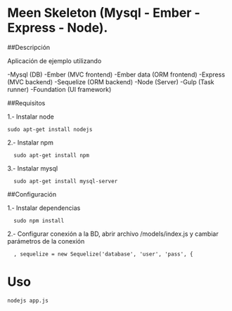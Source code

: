 Meen Skeleton (Mysql - Ember - Express - Node).
=============

##Descripción

Aplicación de ejemplo utilizando 

-Mysql (DB)
-Ember (MVC frontend)
-Ember data (ORM frontend)
-Express (MVC backend)
-Sequelize (ORM backend)
-Node (Server)
-Gulp (Task runner)
-Foundation (UI framework)



##Requisitos


1.- Instalar node
```
sudo apt-get install nodejs
```
2.- Instalar npm
```
  sudo apt-get install npm
```  
3.- Instalar mysql
```
  sudo apt-get install mysql-server
```  
##Configuración


1.- Instalar dependencias
```
  sudo npm install
```  
2.- Configurar conexión a la BD, abrir archivo /models/index.js y cambiar parámetros de la conexión
```
  , sequelize = new Sequelize('database', 'user', 'pass', {
```  

Uso
=============
```
nodejs app.js
```
